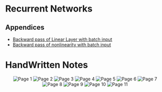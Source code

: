 # Recurrent Networks

## Appendices
* [Backward pass of Linear Layer with batch input](./Appendices/Backward%20pass%20of%20Linear%20Layer%20with%20batch%20input/index.md)
* [Backward pass of nonlinearity with batch input](./Appendices/Backward%20pass%20of%20nonlinearity%20with%20batch%20input/index.md)

# HandWritten Notes
<p align="center">
<img src="./1.jpg" alt="Page 1"/>
<img src="./2.jpg" alt="Page 2"/>
<img src="./3.jpg" alt="Page 3"/>
<img src="./4.jpg" alt="Page 4"/>
<img src="./5.jpg" alt="Page 5"/>
<img src="./6.jpg" alt="Page 6"/>
<img src="./7.jpg" alt="Page 7"/>
<img src="./8.jpg" alt="Page 8"/>
<img src="./9.jpg" alt="Page 9"/>
<img src="./10.jpg" alt="Page 10"/>
<img src="./11.jpg" alt="Page 11"/>
<p\>
